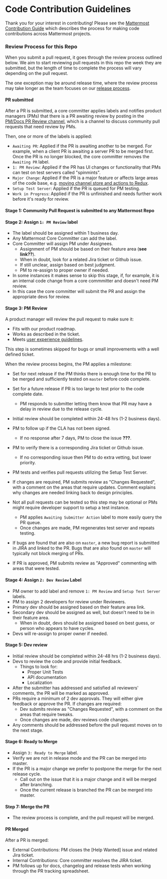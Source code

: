 # Code Contribution Guidelines

Thank you for your interest in contributing! Please see the [Mattermost Contribution Guide](http://docs.mattermost.com/developer/contribution-guide.html) which describes the process for making code contributions across Mattermost projects.

### Review Process for this Repo

When you submit a pull request, it goes through the review process outlined below. We aim to start reviewing pull requests in this repo the week they are submitted, but the length of time to complete the process will vary depending on the pull request.

The one exception may be around release time, where the review process may take longer as the team focuses on our [release process](https://docs.mattermost.com/process/release-process.html).

#### PR submitted

After a PR is submitted, a core committer applies labels and notifies product managers (PMs) that there is a PR awaiting review by posting in the [PM/Docs PR Review channel](https://pre-release.mattermost.com/core/channels/pmdocs-pr-review-pub), which is a channel to discuss community pull requests that need review by PMs.

Then, one or more of the labels is applied:
 - `Awaiting PR`: Applied if the PR is awaiting another to be merged. For example, when a client PR is awaiting a server PR to be merged first. Once the PR is no longer blocked, the core committer removes the `Awaiting PR` label.
 - `1: PM Review`: Applied if the PR has UI changes or functionality that PMs can test on test servers called "spinmints".
 - `Major Change`: Applied if the PR is a major feature or affects large areas of the code base, e.g. [moving channel store and actions to Redux](https://github.com/mattermost/platform/pull/6235).
 - `Setup Test Server`: Applied if the PR is queued for PM testing.
 - `Work in Progress`: Applied if the PR is unfinished and needs further work before it's ready for review.

#### Stage 1: Community Pull Request is submitted to any Mattermost Repo

#### Stage 2: Assign `1: PM Review` label

 - The label should be assigned within 1 business day.
 - Any Mattermost Core Committer can add the label.
 - Core Committer will assign PM under Assignees.
   - Assignment of PM should be based on their feature area (**see link??**).
   - When in doubt, look for a related Jira ticket or Github issue.
   - If still unclear, assign based on best judgment.
   - PM to re-assign to proper owner if needed.
  - In some instances it makes sense to skip this stage, if, for example, it is an internal code change from a core commmitter and doesn't need PM review.
   - In this case the core committer will submit the PR and assign the appropriate devs for review.

#### Stage 3: PM Review

A product manager will review the pull request to make sure it:

 - Fits with our product roadmap.
 - Works as described in the ticket.
 - Meets [user experience guidelines](https://docs.mattermost.com/developer/fx-guidelines.html).

This step is sometimes skipped for bugs or small improvements with a well defined ticket.

When the review process begins, the PM applies a milestone:
 - Set for next release if the PM thinks there is enough time for the PR to be merged and sufficiently tested on `master` before code complete.
 - Set for a future release if PR is too large to test prior to the code complete date.
   - PM responds to submitter letting them know that PR may have a delay in review due to the release cycle.

- Initial review should be completed within 24-48 hrs (1-2 business days).
 - PM to follow up if the CLA has not been signed.
   - If no response after 7 days, PM to close the issue **???**.
 - PM to verify there is a corresponding Jira ticket or Github issue.
   - If no corresponding issue then PM to do extra vetting, but lower priority.

- PM tests and verifies pull requests utilizing the Setup Test Server.
 - If changes are required, PM submits review as "Changes Requested", with a comment on the areas that require updates. Comment explains why changes are needed linking back to design principles.
 - Not all pull requests can be tested so this step may be optional or PMs might require developer support to setup a test instance.
   - PM applies `Awaiting Submitter Action` label to more easily query the PR queue.
   - Once changes are made, PM regenerates test server and repeats testing.
 - If bugs are found that are also on `master`, a new bug report is submitted in JIRA and linked to the PR. Bugs that are also found on `master` will typically not block merging of PRs.
 - If PR is approved, PM submits review as "Approved" commenting with areas that were tested.
 
#### Stage 4: Assign `2: Dev Review` Label

 - PM owner to add label and remove `1: PM Review` and `Setup Test Server` labels.
 - PM to assign 2 developers for review under Reviewers.
 - Primary dev should be assigned based on their feature area link.
 - Secondary dev should be assigned as well, but doesn't need to be in their feature area.
   - When in doubt, devs should be assigned based on best guess, or person who appears to have cycles.
 - Devs will re-assign to proper owner if needed.

#### Stage 5: Dev review

 - Initial review should be completed within 24-48 hrs (1-2 business days).
 - Devs to review the code and provide initial feedback.
   - Things to look for:
     - Proper Unit Tests
     - API documentation
     - Localization
 - After the submitter has addressed and satisfied all reviewers' comments, the PR will be marked as approved.
 - PRs require a minimum of 2 dev approvals. They will either give feedback or approve the PR. If changes are required:
   - Dev submits review as "Changes Requested", with a comment on the areas that require tweaks.
   - Once changes are made, dev reviews code changes.
 - Any comments should be addressed before the pull request moves on to the next stage.

#### Stage 6: Ready to Merge

 - Assign `3: Ready to Merge` label.
 - Verify we are not in release mode and the PR can be merged into master.
 - If the PR is a major change we prefer to postpone the merge for the next release cycle.
   - Call out on the issue that it is a major change and it will be merged after branching.
   - Once the current release is branched the PR can be merged into master.

#### Step 7: Merge the PR

 - The review process is complete, and the pull request will be merged.

#### PR Merged

After a PR is merged:
- External Contributions: PM closes the [Help Wanted] issue and related Jira ticket.
- Internal Contributions: Core committer resolves the JIRA ticket.
- PM follows up for docs, changelog and release tests when working through the PR tracking spreadsheet.
